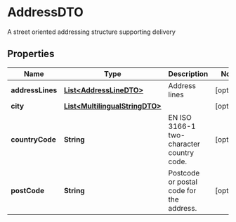 

# AddressDTO

A street oriented addressing structure supporting delivery

## Properties

Name | Type | Description | Notes
------------ | ------------- | ------------- | -------------
**addressLines** | [**List&lt;AddressLineDTO&gt;**](AddressLineDTO.md) | Address lines |  [optional]
**city** | [**List&lt;MultilingualStringDTO&gt;**](MultilingualStringDTO.md) |  |  [optional]
**countryCode** | **String** | EN ISO 3166-1 two-character country code. |  [optional]
**postCode** | **String** | Postcode or postal code for the address. |  [optional]



